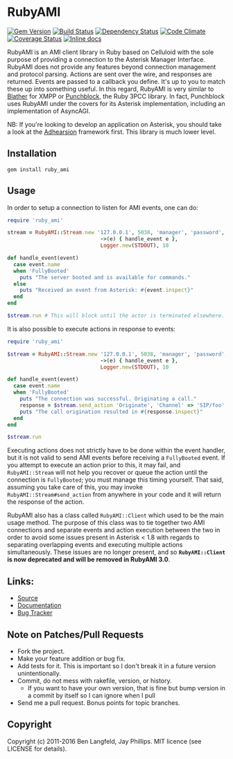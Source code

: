 # RubyAMI

[![Gem Version](https://badge.fury.io/rb/ruby_ami.png)](https://rubygems.org/gems/ruby_ami)
[![Build Status](https://secure.travis-ci.org/adhearsion/ruby_ami.png?branch=develop)](http://travis-ci.org/adhearsion/ruby_ami)
[![Dependency Status](https://gemnasium.com/adhearsion/ruby_ami.png?travis)](https://gemnasium.com/adhearsion/ruby_ami)
[![Code Climate](https://codeclimate.com/github/adhearsion/ruby_ami.png)](https://codeclimate.com/github/adhearsion/ruby_ami)
[![Coverage Status](https://coveralls.io/repos/adhearsion/ruby_ami/badge.png?branch=develop)](https://coveralls.io/r/adhearsion/ruby_ami)
[![Inline docs](http://inch-ci.org/github/adhearsion/ruby_ami.png?branch=develop)](http://inch-ci.org/github/adhearsion/ruby_ami)

RubyAMI is an AMI client library in Ruby based on Celluloid with the sole purpose of providing a connection to the Asterisk Manager Interface. RubyAMI does not provide any features beyond connection management and protocol parsing. Actions are sent over the wire, and responses are returned. Events are passed to a callback you define. It's up to you to match these up into something useful. In this regard, RubyAMI is very similar to [Blather](https://github.com/sprsquish/blather) for XMPP or [Punchblock](https://github.com/adhearsion/punchblock), the Ruby 3PCC library. In fact, Punchblock uses RubyAMI under the covers for its Asterisk implementation, including an implementation of AsyncAGI.

NB: If you're looking to develop an application on Asterisk, you should take a look at the [Adhearsion](http://adhearsion.com) framework first. This library is much lower level.

## Installation
    gem install ruby_ami

## Usage

In order to setup a connection to listen for AMI events, one can do:

```ruby
require 'ruby_ami'

stream = RubyAMI::Stream.new '127.0.0.1', 5038, 'manager', 'password',
                              ->(e) { handle_event e },
                              Logger.new(STDOUT), 10

def handle_event(event)
  case event.name
  when 'FullyBooted'
    puts "The server booted and is available for commands."
  else
    puts "Received an event from Asterisk: #{event.inspect}"
  end
end

$stream.run # This will block until the actor is terminated elsewhere. $stream.async.run is also available if you need to do other things in the main thread.
```

It is also possible to execute actions in response to events:

```ruby
require 'ruby_ami'

$stream = RubyAMI::Stream.new '127.0.0.1', 5038, 'manager', 'password',
                              ->(e) { handle_event e },
                              Logger.new(STDOUT), 10

def handle_event(event)
  case event.name
  when 'FullyBooted'
    puts "The connection was successful. Originating a call."
    response = $stream.send_action 'Originate', 'Channel' => 'SIP/foo'
    puts "The call origination resulted in #{response.inspect}"
  end
end

$stream.run
```

Executing actions does not strictly have to be done within the event handler, but it is not valid to send AMI events before receiving a `FullyBooted` event. If you attempt to execute an action prior to this, it may fail, and `RubyAMI::Stream` will not help you recover or queue the action until the connection is `FullyBooted`; you must manage this timing yourself. That said, assuming you take care of this, you may invoke `RubyAMI::Stream#send_action` from anywhere in your code and it will return the response of the action.

RubyAMI also has a class called `RubyAMI::Client` which used to be the main usage method. The purpose of this class was to tie together two AMI connections and separate events and action execution between the two in order to avoid some issues present in Asterisk < 1.8 with regards to separating overlapping events and executing multiple actions simultaneously. These issues are no longer present, and so **`RubyAMI::Client` is now deprecated and will be removed in RubyAMI 3.0**.

## Links:
* [Source](https://github.com/adhearsion/ruby_ami)
* [Documentation](http://rdoc.info/github/adhearsion/ruby_ami/master/frames)
* [Bug Tracker](https://github.com/adhearsion/ruby_ami/issues)

## Note on Patches/Pull Requests

* Fork the project.
* Make your feature addition or bug fix.
* Add tests for it. This is important so I don't break it in a future version unintentionally.
* Commit, do not mess with rakefile, version, or history.
  * If you want to have your own version, that is fine but bump version in a commit by itself so I can ignore when I pull
* Send me a pull request. Bonus points for topic branches.

## Copyright

Copyright (c) 2011-2016 Ben Langfeld, Jay Phillips. MIT licence (see LICENSE for details).
